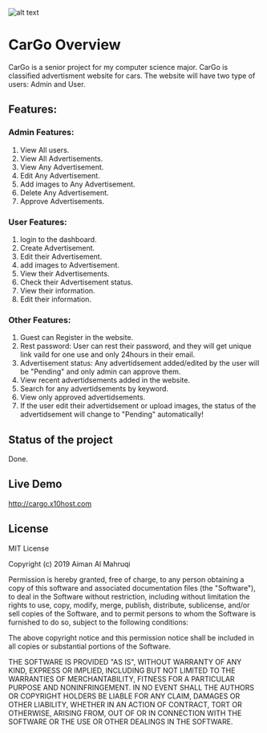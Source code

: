 ![alt text](https://i.imgur.com/RBc6Tvu.png)
# CarGo Overview
CarGo is a senior project for my computer science major. CarGo is classified advertisment website for cars.
The website will have two type of users: Admin and User.
## Features:
### Admin Features:
1. View All users.
2. View All Advertisements.
3. View Any Advertisement.
4. Edit Any Advertisement.
5. Add images to Any Advertisement.
6. Delete Any Advertisement.
7. Approve Advertisements.
### User Features:
1. login to the dashboard.
2. Create Advertisement.
3. Edit their Advertisement.
4. add images to Advertisement.
5. View their Advertisements.
6. Check their Advertisement status.
7. View their information.
8. Edit their information.
### Other Features:
1. Guest can Register in the website.
2. Rest password:
  User can rest their password, and they will get unique link vaild for one use and only 24hours in their email.
3. Advertisement status:
  Any advertidsement added/edited by the user will be "Pending" and only admin can approve them.
4. View recent advertidsements added in the website.
5. Search for any advertidsements by keyword.
6. View only approved advertidsements.
7. If the user edit their advertidsement or upload images, the status of the advertidsement will change to "Pending" automatically!
## Status of the project
Done.
## Live Demo
http://cargo.x10host.com
## License
MIT License

Copyright (c) 2019 Aiman Al Mahruqi

Permission is hereby granted, free of charge, to any person obtaining a copy
of this software and associated documentation files (the "Software"), to deal
in the Software without restriction, including without limitation the rights
to use, copy, modify, merge, publish, distribute, sublicense, and/or sell
copies of the Software, and to permit persons to whom the Software is
furnished to do so, subject to the following conditions:

The above copyright notice and this permission notice shall be included in all
copies or substantial portions of the Software.

THE SOFTWARE IS PROVIDED "AS IS", WITHOUT WARRANTY OF ANY KIND, EXPRESS OR
IMPLIED, INCLUDING BUT NOT LIMITED TO THE WARRANTIES OF MERCHANTABILITY,
FITNESS FOR A PARTICULAR PURPOSE AND NONINFRINGEMENT. IN NO EVENT SHALL THE
AUTHORS OR COPYRIGHT HOLDERS BE LIABLE FOR ANY CLAIM, DAMAGES OR OTHER
LIABILITY, WHETHER IN AN ACTION OF CONTRACT, TORT OR OTHERWISE, ARISING FROM,
OUT OF OR IN CONNECTION WITH THE SOFTWARE OR THE USE OR OTHER DEALINGS IN THE
SOFTWARE.

